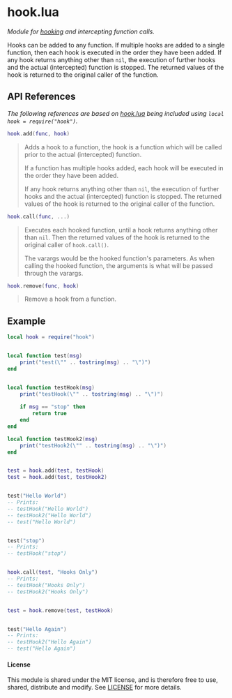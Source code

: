 # hook.lua

*Module for [hooking](https://en.wikipedia.org/wiki/Hooking) and intercepting function calls.*

Hooks can be added to any function. If multiple hooks are added to a single function,
then each hook is executed in the order they have been added. If any hook returns
anything other than `nil`, the execution of further hooks and
the actual (intercepted) function is stopped. The returned values of the hook is
returned to the original caller of the function.


## API References

*The following references are based on [hook.lua](https://github.com/MrVallentin/hook.lua) being included using `local hook = require("hook")`.*

```lua
hook.add(func, hook)
```
> Adds a hook to a function, the hook is a function which will be called prior to the
> actual (intercepted) function.
>
> If a function has multiple hooks added, each hook
> will be executed in the order they have been added.
>
> If any hook returns anything other than `nil`, the execution of further hooks and
> the actual (intercepted) function is stopped. The returned values of the hook is
> returned to the original caller of the function.

```lua
hook.call(func, ...)
```
> Executes each hooked function, until a hook returns anything other than `nil`.
> Then the returned values of the hook is returned to the original caller of
> `hook.call()`.
>
> The varargs would be the hooked function's parameters. As when calling the hooked
> function, the arguments is what will be passed through the varargs.

```lua
hook.remove(func, hook)
```
> Remove a hook from a function.


## Example


```lua
local hook = require("hook")


local function test(msg)
	print("test(\"" .. tostring(msg) .. "\")")
end


local function testHook(msg)
	print("testHook(\"" .. tostring(msg) .. "\")")
	
	if msg == "stop" then
		return true
	end
end

local function testHook2(msg)
	print("testHook2(\"" .. tostring(msg) .. "\")")
end


test = hook.add(test, testHook)
test = hook.add(test, testHook2)


test("Hello World")
-- Prints:
-- testHook("Hello World")
-- testHook2("Hello World")
-- test("Hello World")


test("stop")
-- Prints:
-- testHook("stop")


hook.call(test, "Hooks Only")
-- Prints:
-- testHook("Hooks Only")
-- testHook2("Hooks Only")


test = hook.remove(test, testHook)


test("Hello Again")
-- Prints:
-- testHook2("Hello Again")
-- test("Hello Again")
```


#### License

This module is shared under the MIT license, and is therefore free to use, shared, distribute and modify.
See [LICENSE](http://github.com/MrVallentin/hook.lua/LICENSE) for more details.
